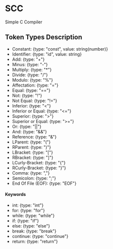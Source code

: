 # SCC
Simple C Compiler

## Token Types Description 

- Constant: {type: "const", value: string(number)}
- Identifier: {type: "id", value: string}
- Add: {type: "+"}
- Minus: {type: "-"}
- Multiply: {type: "*"}
- Divide: {type: "/"}
- Modulo: {type: "%"}
- Affectation: {type: "="}
- Equal: {type: "=="}
- Not: {type: "!"}
- Not Equal: {type: "!="}
- Inferior: {type: "<"}
- Inferior or Equal: {type: "<="}
- Superior: {type: ">"}
- Superior or Equal: {type: ">="}
- Or: {type: "||"}
- And: {type: "&&"}
- Reference: {type: "&"}
- LParent: {type: "("}
- RParent: {type: ")"}
- LBracket: {type: "["}
- RBracket: {type: "]"}
- LCurly-Bracket: {type: "{"}
- RCurly-Bracket: {type: "}"}
- Comma: {type: ","}
- Semicolon: {type: ";"}
- End Of File (EOF): {type: "EOF"}

#### Keywords

- int: {type: "int"}
- for: {type: "for"}
- while: {type: "while"}
- if: {type: "if"}
- else: {type: "else"}
- break: {type: "break"}
- continue: {type: "continue"}
- return: {type: "return"}
